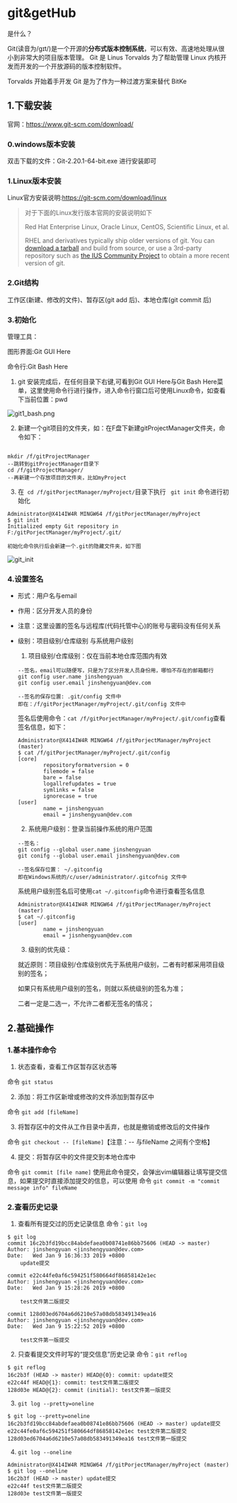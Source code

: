 # git&getHub

是什么？

Git(读音为/gɪt/)是一个开源的**分布式版本控制系统**，可以有效、高速地处理从很小到非常大的项目版本管理。 Git 是 Linus Torvalds 为了帮助管理 Linux 内核开发而开发的一个开放源码的版本控制软件。

Torvalds 开始着手开发 Git 是为了作为一种过渡方案来替代 BitKe 

## 1.下载安装

官网：https://www.git-scm.com/download/

### 0.windows版本安装

双击下载的文件：Git-2.20.1-64-bit.exe  进行安装即可

### 1.Linux版本安装

Linux官方安装说明:https://git-scm.com/download/linux

> 对于下面的Linux发行版本官网的安装说明如下
>
> Red Hat Enterprise Linux, Oracle Linux, CentOS, Scientific Linux, et al.
>
> RHEL and derivatives typically ship older versions of git. You can [download a tarball](https://www.kernel.org/pub/software/scm/git/) and build from source, or use a 3rd-party repository such as [the IUS Community Project](https://ius.io/) to obtain a more recent version of git.



### 2.Git结构

工作区(新建、修改的文件)、暂存区(git add 后)、本地仓库(git commit 后)

### 3.初始化

管理工具：

图形界面:Git GUI Here

命令行:Git Bash Here

1. git 安装完成后，在任何目录下右键,可看到Git GUI Here与Git Bash Here菜单，这里使用命令行进行操作，进入命令行窗口后可使用Linux命令，如查看下当前位置：pwd

![git1_bash.png](images/git1_bash.png)

2. 新建一个git项目的文件夹，如：在F盘下新建gitProjectManager文件夹，命令如下：

``` she

mkdir /f/gitProjectManager
--跳转到gitProjectManager目录下
cd /f/gitProjectManager/
--再新建一个存放项目的文件夹，比如myProject
```

3. 在` cd /f/gitPorjectManager/myProject/`目录下执行 ` git init` 命令进行初始化

``` shell
Administrator@X414IW4R MINGW64 /f/gitPorjectManager/myProject
$ git init
Initialized empty Git repository in F:/gitPorjectManager/myProject/.git/

初始化命令执行后会新建一个.git的隐藏文件夹，如下图
```

![git_init](images/git2_gitInit.png)

### 4.设置签名

- 形式：用户名与email

- 作用：区分开发人员的身份

- 注意：这里设置的签名与远程库(代码托管中心)的账号与密码没有任何关系

- 级别：项目级别/仓库级别 与系统用户级别

  1. 项目级别/仓库级别：仅在当前本地仓库范围内有效

  ``` she
  --签名，email可以随便写，只是为了区分开发人员身份用，哪怕不存在的邮箱都行
  git config user.name jinshengyuan
  git config user.email jinshengyuan@dev.com
  
  --签名的保存位置: .git/config 文件中
  即在：/f/gitPorjectManager/myProject/.git/config 文件中
  ```

  签名后使用命令：`cat /f/gitPorjectManager/myProject/.git/config`查看签名信息，如下：

  ``` shell
  Administrator@X414IW4R MINGW64 /f/gitPorjectManager/myProject (master)
  $ cat /f/gitPorjectManager/myProject/.git/config
  [core]
          repositoryformatversion = 0
          filemode = false
          bare = false
          logallrefupdates = true
          symlinks = false
          ignorecase = true
  [user]
          name = jinshengyuan
          email = jinshengyuan@dev.com
  
  ```



  2. 系统用户级别：登录当前操作系统的用户范围

  ``` she
  --签名：
  git config --global user.name jinshengyuan
  git conifg --global user.email jinshengyuan@dev.com
  
  --签名保存位置： ~/.gitconfig	
  即在Windows系统的/c/user/administrator/.gitcofnig 文件中	
  ```

  系统用户级别签名后可使用`cat ~/.gitconfig`命令进行查看签名信息

  ```shell
  Administrator@X414IW4R MINGW64 /f/gitPorjectManager/myProject (master)
  $ cat ~/.gitconfig
  [user]
          name = jinshengyuan
          email = jisnhengyuan@dev.com
  
  ```

  3. 级别的优先级：

  就近原则：项目级别/仓库级别优先于系统用户级别，二者有时都采用项目级别的签名；

  如果只有系统用户级别的签名，则就以系统级别的签名为准；

  二者一定是二选一，不允许二者都无签名的情况；

## 2.基础操作

### 1.基本操作命令

1. 状态查看，查看工作区暂存区状态等

命令 `git status`

2. 添加：将工作区新增或修改的文件添加到暂存区中

命令 `git add [fileName]`

3. 将暂存区中的文件从工作目录中丢弃，也就是撤销或修改后的文件操作

命令 `git checkout -- [fileName]`【注意：-- 与fileName 之间有个空格】

4. 提交：将暂存区中的文件提交到本地仓库中

命令 `git commit [file name]` 使用此命令提交，会弹出vim编辑器让填写提交信息，如果提交时直接添加提交的信息，可以使用 命令 `git commit -m "commit message info" fileName`

### 2.查看历史记录

1. 查看所有提交过的历史记录信息
   命令：`git log`

``` shell
$ git log
commit 16c2b3fd19bcc84abdefaea0b08741e86bb75606 (HEAD -> master)
Author: jinshengyuan <jinshengyuan@dev.com>
Date:   Wed Jan 9 16:36:33 2019 +0800
    update提交

commit e22c44fe0af6c594251f580664df86858142e1ec
Author: jinshengyuan <jinshengyuan@dev.com>
Date:   Wed Jan 9 15:28:26 2019 +0800

    test文件第二版提交

commit 128d03ed6704a6d6210e57a08db583491349ea16
Author: jinshengyuan <jinshengyuan@dev.com>
Date:   Wed Jan 9 15:22:52 2019 +0800

    test文件第一版提交
```

2. 只查看提交文件时写的“提交信息”历史记录
   命令：`git reflog` 

``` shell
$ git reflog
16c2b3f (HEAD -> master) HEAD@{0}: commit: update提交
e22c44f HEAD@{1}: commit: test文件第二版提交
128d03e HEAD@{2}: commit (initial): test文件第一版提交
```

3. `git log --pretty=oneline`

```shell
$ git log --pretty=oneline
16c2b3fd19bcc84abdefaea0b08741e86bb75606 (HEAD -> master) update提交
e22c44fe0af6c594251f580664df86858142e1ec test文件第二版提交
128d03ed6704a6d6210e57a08db583491349ea16 test文件第一版提交
```

4. `git log --oneline`

``` shell
Administrator@X414IW4R MINGW64 /f/gitPorjectManager/myProject (master)
$ git log --oneline
16c2b3f (HEAD -> master) update提交
e22c44f test文件第二版提交
128d03e test文件第一版提交
```























